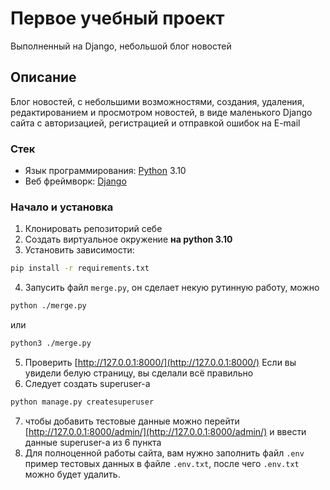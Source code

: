 # Первое учебный проект

Выполненный на Django, небольшой блог новостей

## Описание

Блог новостей, с небольшими возможностями, создания, удаления,
редактированием и просмотром новостей, в виде маленького Django сайта с авторизацией,
регистрацией и отправкой ошибок на E-mail

### Стек

- Язык программирования: [Python](https://www.python.org/downloads/) 3.10
- Веб фреймворк: [Django](https://www.djangoproject.com/)

### Начало и установка

1. Клонировать репозиторий себе
2. Создать виртуальное окружение **на python 3.10**
3. Установить зависимости:

```sh
pip install -r requirements.txt
```

4. Запусить файл `merge.py`, он сделает некую рутинную работу, можно

```sh
python ./merge.py
```

или

```sh
python3 ./merge.py
```

5. Проверить [http://127.0.0.1:8000/](http://127.0.0.1:8000/) Если вы увидели белую страницу, вы сделали всё правильно
6. Следует создать superuser-a

```sh
python manage.py createsuperuser
```

7. чтобы добавить тестовые данные можно перейти [http://127.0.0.1:8000/admin/](http://127.0.0.1:8000/admin/) и ввести данные superuser-a из 6 пункта
8. Для полноценной работы сайта, вам нужно заполнить файл `.env` пример тестовых данных в файле `.env.txt`, после
   чего `.env.txt` можно будет удалить.
